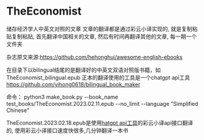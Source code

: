 # TheEconomist
储存经济学人中英文对照的文章
文章的翻译都是通过彩云小译实现的, 就是复制粘贴复制粘贴,
首先翻译中国相关的文章, 然后有时间再翻译其他的文章, 每一期一个文件夹

杂志原文来源:https://github.com/hehonghui/awesome-english-ebooks 

在目录下以bilingual结尾的是翻译好的中英文双语对照版书籍，如TheEconomist_bilingual.epub
正本的翻译使用的工具是一个chatgpt api工具 https://github.com/yihong0618/bilingual_book_maker

命令： python3 make_book.py --book_name test_books/TheEconomist.2023.02.11.epub  --no_limit --language "Simplified Chinese"

TheEconomist.2023.02.18.epub是使用[hatgpt api工具](https://github.com/yihong0618/bilingual_book_maker)的彩云小译api接口翻译的, 使用彩云小译接口速度快很多,几分钟翻译一本书

